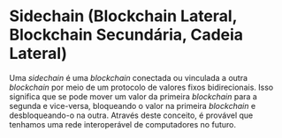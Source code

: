 # Sidechain (Blockchain Lateral, Blockchain Secundária, Cadeia Lateral)

Uma _sidechain_ é uma _blockchain_ conectada ou vinculada a outra _blockchain_ por meio de um protocolo de valores fixos bidirecionais. Isso significa que se pode mover um valor da primeira _blockchain_ para a segunda e vice-versa, bloqueando o valor na primeira _blockchain_ e desbloqueando-o na outra. Através deste conceito, é provável que tenhamos uma rede interoperável de computadores no futuro.